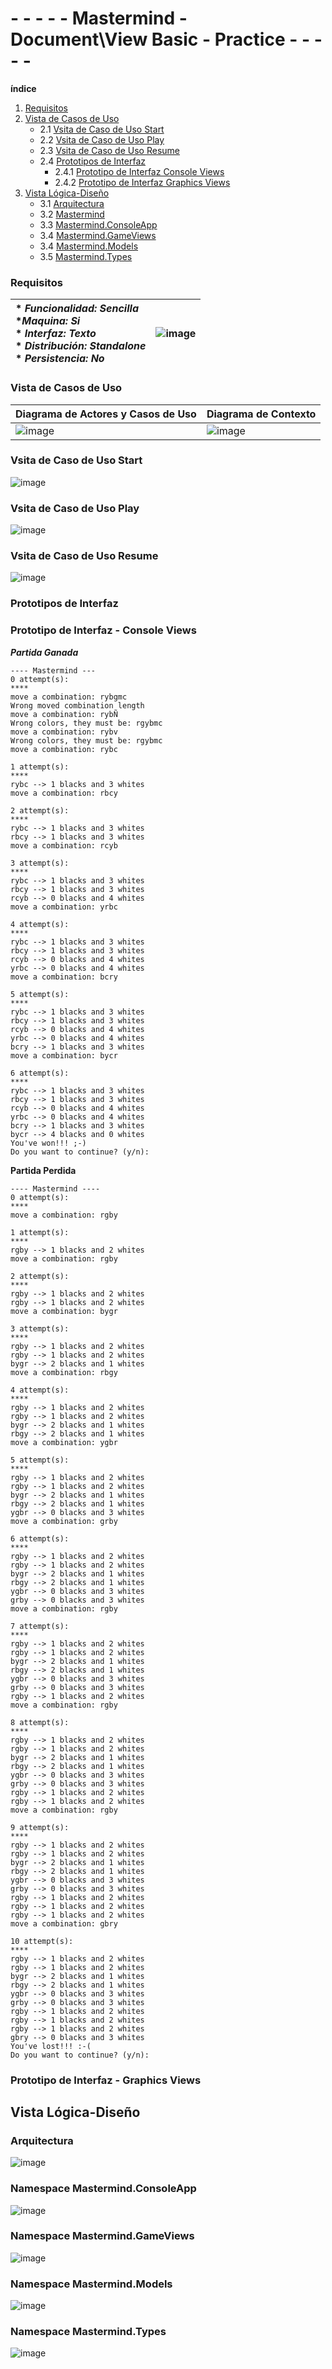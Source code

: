 
# - - - - - Mastermind - Document\View Basic - Practice - - - - -

**índice**
1. [Requisitos](#Requisitos)
2. [Vista de Casos de Uso](#Vista-de-Casos-de-Uso)
    - 2.1 [Vsita de Caso de Uso Start](#Vsita-de-Caso-de-Uso-Start)
    - 2.2 [Vsita de Caso de Uso Play](#Vsita-de-Caso-de-Uso-Play)
    - 2.3 [Vsita de Caso de Uso Resume](#Vsita-de-Caso-de-Uso-Resume)
    - 2.4 [Prototipos de Interfaz](#Prototipos-de-Interfaz)
      - 2.4.1 [Prototipo de Interfaz Console Views](#Prototipo-de-Interfaz-Console-Views)
      - 2.4.2 [Prototipo de Interfaz Graphics Views](#Prototipo-de-Interfaz-Graphics-Views)
3. [Vista Lógica-Diseño](#Vista-Lógica-Diseño)
    - 3.1 [Arquitectura](#Arquitectura)
    - 3.2 [Mastermind](#Namespace-Mastermind)
    - 3.3 [Mastermind.ConsoleApp](#Namespace-Mastermind.ConsoleApp)
    - 3.4 [Mastermind.GameViews](#Namespace-Mastermind.GameViews)
    - 3.4 [Mastermind.Models](#Namespace-Mastermind.Models)
    - 3.5 [Mastermind.Types](#Namespace-Mastermind.Types)

### Requisitos

| * _Funcionalidad: **Sencilla**_<br/> *_Maquina: **Si**_<br>  * _Interfaz: **Texto**_<br/>  * _Distribución: **Standalone**_<br/>  * _Persistencia: **No**_<br/> | ![image](https://user-images.githubusercontent.com/46433173/197274966-0c85e9d1-30e7-40b0-84fc-6b916234aaab.png) | 
| :------- | :------: |  

### Vista de Casos de Uso

| Diagrama de Actores y Casos de Uso | Diagrama de Contexto |
|---|---|
| ![image](https://user-images.githubusercontent.com/46433173/197528950-968cd02a-9ede-42ac-9b8a-538fa3e5cee1.png) | ![image](https://user-images.githubusercontent.com/46433173/197537491-052ecd24-cdea-42b9-82ca-e7e7ebeffde7.png) |

### Vsita de Caso de Uso Start

![image](https://user-images.githubusercontent.com/46433173/197537548-1ec8ec13-db5a-40d0-b961-d5cb441d62e9.png)

### Vsita de Caso de Uso Play

![image](https://user-images.githubusercontent.com/46433173/197546229-3b934853-a0d2-4f6e-94b1-c0bd524192ea.png)

### Vsita de Caso de Uso Resume

![image](https://user-images.githubusercontent.com/46433173/197541280-547e59e5-99bd-43bf-9e5a-3d825c4762f7.png)

### Prototipos de Interfaz 

### Prototipo de Interfaz - Console Views
***Partida Ganada***
```
---- Mastermind ---
0 attempt(s): 
****
move a combination: rybgmc
Wrong moved combination length
move a combination: rybÑ
Wrong colors, they must be: rgybmc
move a combination: rybv
Wrong colors, they must be: rgybmc
move a combination: rybc

1 attempt(s): 
****
rybc --> 1 blacks and 3 whites
move a combination: rbcy

2 attempt(s): 
****
rybc --> 1 blacks and 3 whites
rbcy --> 1 blacks and 3 whites
move a combination: rcyb

3 attempt(s): 
****
rybc --> 1 blacks and 3 whites
rbcy --> 1 blacks and 3 whites
rcyb --> 0 blacks and 4 whites
move a combination: yrbc

4 attempt(s): 
****
rybc --> 1 blacks and 3 whites
rbcy --> 1 blacks and 3 whites
rcyb --> 0 blacks and 4 whites
yrbc --> 0 blacks and 4 whites
move a combination: bcry

5 attempt(s): 
****
rybc --> 1 blacks and 3 whites
rbcy --> 1 blacks and 3 whites
rcyb --> 0 blacks and 4 whites
yrbc --> 0 blacks and 4 whites
bcry --> 1 blacks and 3 whites
move a combination: bycr

6 attempt(s): 
****
rybc --> 1 blacks and 3 whites
rbcy --> 1 blacks and 3 whites
rcyb --> 0 blacks and 4 whites
yrbc --> 0 blacks and 4 whites
bcry --> 1 blacks and 3 whites
bycr --> 4 blacks and 0 whites
You've won!!! ;-)
Do you want to continue? (y/n): 
```

**Partida Perdida**
```
---- Mastermind ----
0 attempt(s): 
****
move a combination: rgby

1 attempt(s): 
****
rgby --> 1 blacks and 2 whites
move a combination: rgby

2 attempt(s): 
****
rgby --> 1 blacks and 2 whites
rgby --> 1 blacks and 2 whites
move a combination: bygr

3 attempt(s): 
****
rgby --> 1 blacks and 2 whites
rgby --> 1 blacks and 2 whites
bygr --> 2 blacks and 1 whites
move a combination: rbgy

4 attempt(s): 
****
rgby --> 1 blacks and 2 whites
rgby --> 1 blacks and 2 whites
bygr --> 2 blacks and 1 whites
rbgy --> 2 blacks and 1 whites
move a combination: ygbr

5 attempt(s): 
****
rgby --> 1 blacks and 2 whites
rgby --> 1 blacks and 2 whites
bygr --> 2 blacks and 1 whites
rbgy --> 2 blacks and 1 whites
ygbr --> 0 blacks and 3 whites
move a combination: grby

6 attempt(s): 
****
rgby --> 1 blacks and 2 whites
rgby --> 1 blacks and 2 whites
bygr --> 2 blacks and 1 whites
rbgy --> 2 blacks and 1 whites
ygbr --> 0 blacks and 3 whites
grby --> 0 blacks and 3 whites
move a combination: rgby

7 attempt(s): 
****
rgby --> 1 blacks and 2 whites
rgby --> 1 blacks and 2 whites
bygr --> 2 blacks and 1 whites
rbgy --> 2 blacks and 1 whites
ygbr --> 0 blacks and 3 whites
grby --> 0 blacks and 3 whites
rgby --> 1 blacks and 2 whites
move a combination: rgby

8 attempt(s): 
****
rgby --> 1 blacks and 2 whites
rgby --> 1 blacks and 2 whites
bygr --> 2 blacks and 1 whites
rbgy --> 2 blacks and 1 whites
ygbr --> 0 blacks and 3 whites
grby --> 0 blacks and 3 whites
rgby --> 1 blacks and 2 whites
rgby --> 1 blacks and 2 whites
move a combination: rgby

9 attempt(s): 
****
rgby --> 1 blacks and 2 whites
rgby --> 1 blacks and 2 whites
bygr --> 2 blacks and 1 whites
rbgy --> 2 blacks and 1 whites
ygbr --> 0 blacks and 3 whites
grby --> 0 blacks and 3 whites
rgby --> 1 blacks and 2 whites
rgby --> 1 blacks and 2 whites
rgby --> 1 blacks and 2 whites
move a combination: gbry

10 attempt(s): 
****
rgby --> 1 blacks and 2 whites
rgby --> 1 blacks and 2 whites
bygr --> 2 blacks and 1 whites
rbgy --> 2 blacks and 1 whites
ygbr --> 0 blacks and 3 whites
grby --> 0 blacks and 3 whites
rgby --> 1 blacks and 2 whites
rgby --> 1 blacks and 2 whites
rgby --> 1 blacks and 2 whites
gbry --> 0 blacks and 3 whites
You've lost!!! :-(
Do you want to continue? (y/n): 
```

### Prototipo de Interfaz - Graphics Views


## Vista Lógica-Diseño


### Arquitectura

![image](https://user-images.githubusercontent.com/46433173/197648959-f2575128-41bb-48fb-9957-ae1b00563eda.png)

### Namespace Mastermind.ConsoleApp

![image](https://user-images.githubusercontent.com/46433173/197648885-01bf4551-6407-4ea0-b8d9-a1d4c02d5340.png)

### Namespace Mastermind.GameViews

![image](https://user-images.githubusercontent.com/46433173/197647346-3b66dffb-e7bf-48ad-b35b-996d10ffe175.png)
 
### Namespace Mastermind.Models

![image](https://user-images.githubusercontent.com/46433173/197648138-b087b0b6-3727-4f91-8d05-22d841c35b05.png)

### Namespace Mastermind.Types

![image](https://user-images.githubusercontent.com/46433173/197646785-402d18fd-ad6a-4d33-9c91-c32b7a4fe221.png)

